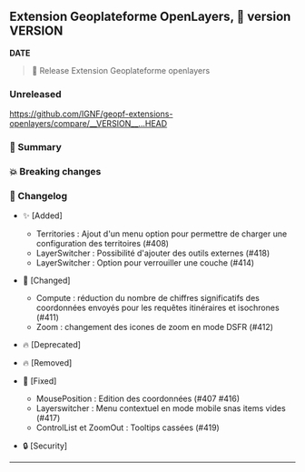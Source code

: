 ## Extension Geoplateforme OpenLayers, 🔖 version __VERSION__

__DATE__
> 🚀 Release Extension Geoplateforme openlayers

### Unreleased

<https://github.com/IGNF/geopf-extensions-openlayers/compare/__VERSION__...HEAD>

### 🎉 Summary

### 💥 Breaking changes

### 📖 Changelog

* ✨ [Added]

  - Territories : Ajout d'un menu option pour permettre de charger une configuration des territoires (#408)
  - LayerSwitcher : Possibilité d'ajouter des outils externes (#418)
  - LayerSwitcher : Option pour verrouiller une couche (#414)

* 🔨 [Changed]

  - Compute : réduction du nombre de chiffres significatifs des coordonnées envoyés pour les requêtes itinéraires et isochrones (#411)
  - Zoom : changement des icones de zoom en mode DSFR (#412)

* 🔥 [Deprecated]

* 🔥 [Removed]

* 🐛 [Fixed]

  - MousePosition : Edition des coordonnées (#407 #416)
  - Layerswitcher : Menu contextuel en mode mobile snas items vides (#417)
  - ControlList et ZoomOut : Tooltips cassées (#419)
  
* 🔒 [Security]


---
